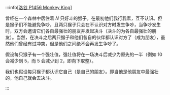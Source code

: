 :::info[[洛谷 P1456 Monkey King](https://www.luogu.com.cn/problem/P1456)]

曾经在一个森林中居住着 $N$ 只好斗的猴子。在最初他们我行我素，互不认识。但是猴子们不能避免争吵，且两只猴子只会在不认识对方时发生争吵，当争吵发生时，双方会邀请它们各自最强壮的朋友并发起决斗（决斗的为各自最强壮的朋友）。当然，在决斗之后两只猴子和他们各自的伙伴都认识对方了（成为朋友），虽然他们曾经有过冲突，但是他们之间绝不会再发生争吵了。

假设每只猴子有一个强壮值，强壮值将在一场决斗后减少为原先的一半（例如 $10$ 会减少到 $5$，而 $5$ 会减少到 $2$，即向下取整）。

我们也假设每只猴子都认识它自己（是自己的朋友）。即当他是他朋友中最强壮的，他自己就会去决斗。

:::
